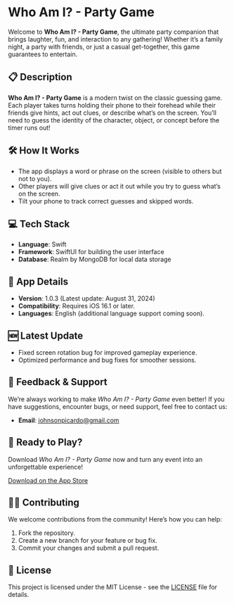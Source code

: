 # Who Am I? - Party Game

Welcome to **Who Am I? - Party Game**, the ultimate party companion that brings laughter, fun, and interaction to any gathering! Whether it’s a family night, a party with friends, or just a casual get-together, this game guarantees to entertain.

## 📋 Description  
**Who Am I? - Party Game** is a modern twist on the classic guessing game. Each player takes turns holding their phone to their forehead while their friends give hints, act out clues, or describe what’s on the screen. You’ll need to guess the identity of the character, object, or concept before the timer runs out!   

## 🛠️ How It Works  
- The app displays a word or phrase on the screen (visible to others but not to you).  
- Other players will give clues or act it out while you try to guess what’s on the screen.  
- Tilt your phone to track correct guesses and skipped words.  

## 💻 Tech Stack  
- **Language**: Swift  
- **Framework**: SwiftUI for building the user interface  
- **Database**: Realm by MongoDB for local data storage  

## 📱 App Details  
- **Version**: 1.0.3 (Latest update: August 31, 2024)  
- **Compatibility**: Requires iOS 16.1 or later.  
- **Languages**: English (additional language support coming soon).  

## 🆕 Latest Update  
- Fixed screen rotation bug for improved gameplay experience.  
- Optimized performance and bug fixes for smoother sessions.  

## 📢 Feedback & Support  
We’re always working to make *Who Am I? - Party Game* even better! If you have suggestions, encounter bugs, or need support, feel free to contact us:  
- **Email**: johnsonpicardo@gmail.com   

## 🎉 Ready to Play?  
Download *Who Am I? - Party Game* now and turn any event into an unforgettable experience!  

[Download on the App Store](https://apps.apple.com/app/who-am-i-party-game/id6475118136)  

## 🧑‍💻 Contributing  
We welcome contributions from the community! Here’s how you can help:  
1. Fork the repository.  
2. Create a new branch for your feature or bug fix.  
3. Commit your changes and submit a pull request.  

## 📄 License  
This project is licensed under the MIT License - see the [LICENSE](LICENSE) file for details.  
